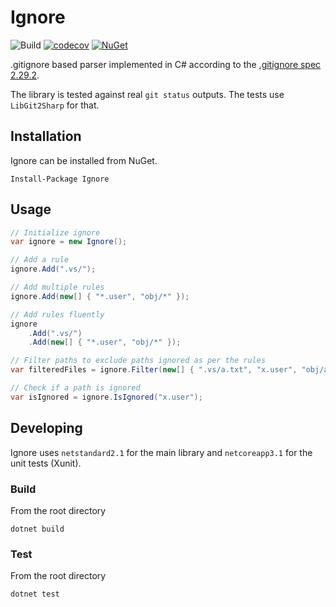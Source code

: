 # Ignore
![Build](https://github.com/goelhardik/ignore/workflows/Build/badge.svg?branch=main)
[![codecov](https://codecov.io/gh/goelhardik/ignore/branch/main/graph/badge.svg?token=5YE7LBW8K0)](https://codecov.io/gh/goelhardik/ignore)
[![NuGet](https://img.shields.io/nuget/v/Ignore)](https://www.nuget.org/packages/Ignore)

.gitignore based parser implemented in C# according to the [.gitignore spec 2.29.2](https://git-scm.com/docs/gitignore).

The library is tested against real `git status` outputs. The tests use `LibGit2Sharp` for that.

## Installation

Ignore can be installed from NuGet.

```
Install-Package Ignore
```

## Usage

```cs
// Initialize ignore
var ignore = new Ignore();

// Add a rule
ignore.Add(".vs/");

// Add multiple rules
ignore.Add(new[] { "*.user", "obj/*" });

// Add rules fluently
ignore
    .Add(".vs/")
    .Add(new[] { "*.user", "obj/*" });

// Filter paths to exclude paths ignored as per the rules
var filteredFiles = ignore.Filter(new[] { ".vs/a.txt", "x.user", "obj/a.dll" });

// Check if a path is ignored
var isIgnored = ignore.IsIgnored("x.user");
```

## Developing

Ignore uses `netstandard2.1` for the main library and `netcoreapp3.1` for the unit tests (Xunit).

### Build

From the root directory

```
dotnet build
```

### Test

From the root directory

```
dotnet test
```
